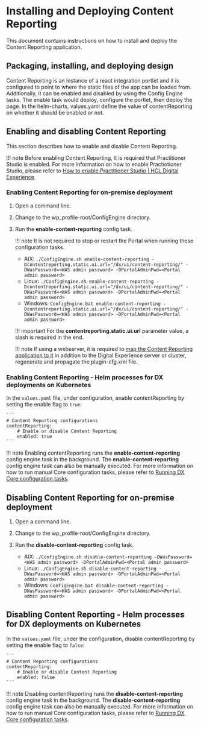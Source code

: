 # Installing and Deploying Content Reporting

This document contains instructions on how to install and deploy the Content Reporting application.

## Packaging, installing, and deploying design

Content Reporting is an instance of a react integration portlet and it is configured to point to where the static files of the app can be loaded from. Additionally, it can be enabled and disabled by using the Config Engine tasks. The enable task would deploy, configure the portlet, then deploy the page. In the helm-charts, values.yaml define the value of contentReporting on whether it should be enabled or not.

## Enabling and disabling Content Reporting
This section describes how to enable and disable Content Reporting.

!!! note
    Before enabling Content Reporting, it is required that Practitioner Studio is enabled. For more information on how to enable Practiotioner Studio, please refer to [How to enable Practitioner Studio | HCL Digital Experience](https://help.hcltechsw.com/digital-experience/9.5/practitioner_studio/enable_prac_studio.html).

### Enabling Content Reporting for on-premise deployment

1. Open a command line.
2. Change to the wp_profile-root/ConfigEngine directory.
3. Run the **enable-content-reporting** config task.

    !!! note
        It is not required to stop or restart the Portal when running these configuration tasks.

    -   AIX: `./ConfigEngine.sh enable-content-reporting -Dcontentreporting.static.ui.url="/dx/ui/content-reporting/" -DWasPassword=<WAS admin password> -DPortalAdminPwd=<Portal admin password>`
    -   Linux: `./ConfigEngine.sh enable-content-reporting -Dcontentreporting.static.ui.url="/dx/ui/content-reporting/" -DWasPassword=<WAS admin password> -DPortalAdminPwd=<Portal admin password>`
    -   Windows: `ConfigEngine.bat enable-content-reporting -Dcontentreporting.static.ui.url="/dx/ui/content-reporting/" -DWasPassword=<WAS admin password> -DPortalAdminPwd=<Portal admin password>`
    
    !!! important
        For the **contentreporting.static.ui.url** parameter value, a slash is required in the end.

    !!! note
        If using a webserver, it is required to [map the Content Reporting application to it](https://www.ibm.com/docs/en/was/9.0.5?topic=files-mapping-modules-servers) in addition to the Digital Experience server or cluster, regenerate and propagate the plugin-cfg.xml file.


### Enabling Content Reporting - Helm processes for DX deployments on Kubernetes

In the `values.yaml` file, under configuration, enable contentReporting by setting the enable flag to `true`:

    ```
    # Content Reporting configurations
    contentReporting:
        # Enable or disable Content Reporting
        enabled: true
    ```

!!! note
    Enabling contentReporting runs the **enable-content-reporting** config engine task in the background. The **enable-content-reporting** config engine task can also be manually executed. For more information on how to run manual Core configuration tasks, please refer to [Running DX Core configuration tasks](https://opensource.hcltechsw.com/digital-experience/CF212/deployment/manage/container_configuration/run_core_config_engine/).

## Disabling Content Reporting for on-premise deployment

1. Open a command line.
2. Change to the wp_profile-root/ConfigEngine directory.
3. Run the **disable-content-reporting** config task.

    -   AIX: `./ConfigEngine.sh disable-content-reporting -DWasPassword=<WAS admin password> -DPortalAdminPwd=<Portal admin password>`
    -   Linux: `./ConfigEngine.sh disable-content-reporting -DWasPassword=<WAS admin password> -DPortalAdminPwd=<Portal admin password>`
    -   Windows: `ConfigEngine.bat disable-content-reporting -DWasPassword=<WAS admin password> -DPortalAdminPwd=<Portal admin password>`

## Disabling Content Reporting - Helm processes for DX deployments on Kubernetes

In the `values.yaml` file, under the configuration, disable contentReporting by setting the enable flag to `false`:

    ```
    # Content Reporting configurations
    contentReporting:
        # Enable or disable Content Reporting
        enabled: false
    ```
    
!!! note
    Disabling contentReporting runs the **disable-content-reporting** config engine task in the background. The **disable-content-reporting** config engine task can also be manually executed. For more information on how to run manual Core configuration tasks, please refer to [Running DX Core configuration tasks](https://opensource.hcltechsw.com/digital-experience/CF212/deployment/manage/container_configuration/run_core_config_engine/).
